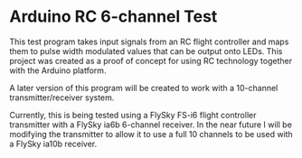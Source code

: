 # Arduino RC 6-channel Test
This test program takes input signals from an RC flight controller and maps them to pulse width modulated values that can be output onto LEDs. This project was created as a proof of concept for using RC technology together with the Arduino platform.

A later version of this program will be created to work with a 10-channel transmitter/receiver system.

Currently, this is being tested using a FlySky FS-i6 flight controller transmitter with a FlySky ia6b 6-channel receiver. In the near future I will be modifying the transmitter to allow it to use a full 10 channels to be used with a FlySky ia10b receiver.
